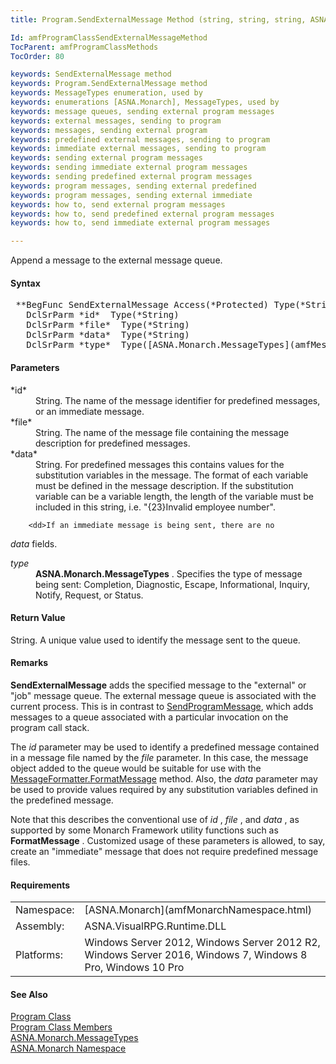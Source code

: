 ```yaml
---
title: Program.SendExternalMessage Method (string, string, string, ASNA.Monarch.MessageTypes)

Id: amfProgramClassSendExternalMessageMethod
TocParent: amfProgramClassMethods
TocOrder: 80

keywords: SendExternalMessage method
keywords: Program.SendExternalMessage method
keywords: MessageTypes enumeration, used by
keywords: enumerations [ASNA.Monarch], MessageTypes, used by
keywords: message queues, sending external program messages
keywords: external messages, sending to program
keywords: messages, sending external program
keywords: predefined external messages, sending to program
keywords: immediate external messages, sending to program
keywords: sending external program messages
keywords: sending immediate external program messages
keywords: sending predefined external program messages
keywords: program messages, sending external predefined
keywords: program messages, sending external immediate
keywords: how to, send external program messages
keywords: how to, send predefined external program messages
keywords: how to, send immediate external program messages

---
```


Append a message to the external message queue.

#### Syntax
<pre class="syntax"> **BegFunc SendExternalMessage Access(*Protected) Type(*String)
   DclSrParm *id*  Type(*String)
   DclSrParm *file*  Type(*String)
   DclSrParm *data*  Type(*String)
   DclSrParm *type*  Type([ASNA.Monarch.MessageTypes](amfMessageTypesEnumeration.html))** </pre>

#### Parameters
<dl>
        <dt>
 *id* 
        </dt>
        <dd>String. The name of the message identifier for
        predefined messages, or an immediate message.</dd>
        <dt>
 *file* 
        </dt>
        <dd>String. The name of the message file containing the
        message description for predefined messages.</dd>
        <dt>
 *data* 
        </dt>
        <dd>String. For predefined messages this contains values
        for the substitution variables in the message. The format
        of each variable must be defined in the message
        description. If the substitution variable can be a
        variable length, the length of the variable must
        be included in this string, i.e. "{23}Invalid employee
        number". </dd>

        <dd>If an immediate message is being sent, there are no 
 *data*  fields.</dd>
        <dt>
 *type* 
        </dt>
        <dd>
 **ASNA.Monarch.MessageTypes** . Specifies the
        type of message being sent: Completion, Diagnostic, Escape,
        Informational, Inquiry, Notify, Request, or Status.</dd>
</dl>

#### Return Value
String. A unique value used to identify the message sent to the queue.

#### Remarks
**SendExternalMessage** adds the specified message to the "external" or "job" message queue. The external message queue is associated with the current process. This is in contrast to [ SendProgramMessage](amfProgramClassSendProgramMessageMethods.html), which adds messages to a queue associated with a particular invocation on the program call stack.

The *id* parameter may be used to identify a predefined message contained in a message file named by the *file* parameter. In this case, the message object added to the queue would be suitable for use with the [ MessageFormatter.FormatMessage](amfMessageFormatterClassFormatMessageMethod.html) method. Also, the *data* parameter may be used to provide values required by any substitution variables defined in the predefined message.

Note that this describes the conventional use of *id* , *file* , and *data* , as supported by some Monarch Framework utility functions such as **FormatMessage** . Customized usage of these parameters is allowed, to say, create an "immediate" message that does not require predefined message files.
<!-- -->

 <!-- start -->

#### Requirements
<table class="dttable" cellspacing="0" cellpadding="4" width="60%">
           <colgroup>
            <col width="15%" style="font-weight:bold" />
            <col width="85%" />
          </colgroup>
          <tr>
            <td>Namespace:</td>
            <td>[ASNA.Monarch](amfMonarchNamespace.html)</td>
          </tr>
          <tr>
            <td>Assembly:</td>
            <td>ASNA.VisualRPG.Runtime.DLL</td>
          </tr>
         <tr>
            <td>Platforms:</td>
            <td> Windows Server 2012, Windows Server 2012 R2, Windows Server 2016, Windows 7, Windows 8 Pro, Windows 10 Pro</td>
         </tr>
</table>

<!-- end -->

#### See Also
[Program Class](amfProgramClass.html) <br /> [Program Class Members](amfProgramClassMembers.html) <br /> [ ASNA.Monarch.MessageTypes](amfMessageTypesEnumeration.html) <br /> [ASNA.Monarch Namespace](amfMonarchNamespace.html) 

